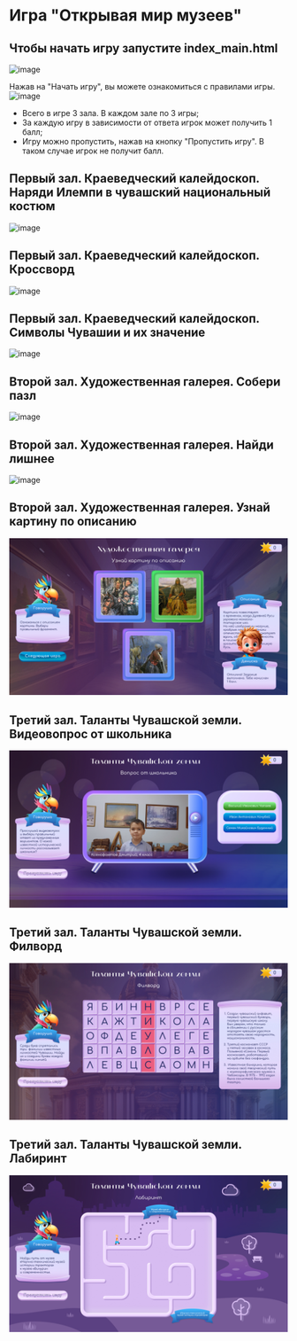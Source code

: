 # Игра "Открывая мир музеев"

## Чтобы начать игру запустите index_main.html
![image](https://github.com/TatyaG/viktorina/assets/110471576/19fed42f-9620-402f-8826-37212d945b4a)

Нажав на "Начать игру", вы можете ознакомиться с правилами игры.
![image](https://github.com/TatyaG/viktorina/assets/110471576/b04801f7-95b1-472d-9b98-acac59637d93)

- Всего в игре 3 зала. В каждом зале по 3 игры;
- За каждую игру в зависимости от ответа игрок может получить 1 балл;
- Игру можно пропустить, нажав на кнопку "Пропустить игру". В таком случае игрок не получит балл.

## Первый зал. Краеведческий калейдоскоп. Наряди Илемпи в чувашский национальный костюм
![image](https://github.com/TatyaG/viktorina/assets/110471576/f13f9f79-8fa2-48c1-8532-d60c1745829c)

## Первый зал. Краеведческий калейдоскоп. Кроссворд
![image](https://github.com/TatyaG/viktorina/assets/110471576/c123489e-8ac2-41bb-8f46-5aa595af7814)

## Первый зал. Краеведческий калейдоскоп. Символы Чувашии и их значение
![image](https://github.com/TatyaG/viktorina/assets/110471576/3ce96144-d9de-45c1-8bd8-3685280444e7)

## Второй зал. Художественная галерея. Собери пазл

![image](https://github.com/yuliapalamarchuk/gameMuseumWorld/blob/main/Первая%20игра%20второго%20зала.jpg)

## Второй зал. Художественная галерея. Найди лишнее

![image](https://github.com/yuliapalamarchuk/gameMuseumWorld/blob/main/%D0%92%D1%82%D0%BE%D1%80%D0%B0%D1%8F%20%D0%B8%D0%B3%D1%80%D0%B0%20%D0%B2%D1%82%D0%BE%D1%80%D0%BE%D0%B3%D0%BE%20%D0%B7%D0%B0%D0%BB%D0%B0.jpg)

## Второй зал. Художественная галерея. Узнай картину по описанию

![image](https://github.com/yuliapalamarchuk/gameMuseumWorld/blob/main/%D0%A2%D1%80%D0%B5%D1%82%D1%8C%D1%8F%20%D0%B8%D0%B3%D1%80%D0%B0%20%D0%B2%D1%82%D0%BE%D1%80%D0%BE%D0%B3%D0%BE%20%D0%B7%D0%B0%D0%BB%D0%B0.jpg)

## Третий зал. Таланты Чувашской земли. Видеовопрос от школьника

![image](https://github.com/yuliapalamarchuk/gameMuseumWorld/blob/main/%D0%9F%D0%B5%D1%80%D0%B2%D0%B0%D1%8F%20%D0%B8%D0%B3%D1%80%D0%B0%20%D1%82%D1%80%D0%B5%D1%82%D1%8C%D0%B5%D0%B3%D0%BE%20%D0%B7%D0%B0%D0%BB%D0%B0.jpg)

## Третий зал. Таланты Чувашской земли. Филворд

![image](https://github.com/yuliapalamarchuk/gameMuseumWorld/blob/main/%D0%92%D1%82%D0%BE%D1%80%D0%B0%D1%8F%20%D0%B8%D0%B3%D1%80%D0%B0%20%D1%82%D1%80%D0%B5%D1%82%D1%8C%D0%B5%D0%B3%D0%BE%20%D0%B7%D0%B0%D0%BB%D0%B0.jpg)

## Третий зал. Таланты Чувашской земли. Лабиринт

![image](https://github.com/yuliapalamarchuk/gameMuseumWorld/blob/main/%D0%A2%D1%80%D0%B5%D1%82%D1%8C%D1%8F%20%D0%B8%D0%B3%D1%80%D0%B0%20%D1%82%D1%80%D0%B5%D1%82%D1%8C%D0%B5%D0%B3%D0%BE%20%D0%B7%D0%B0%D0%BB%D0%B0.jpg)





